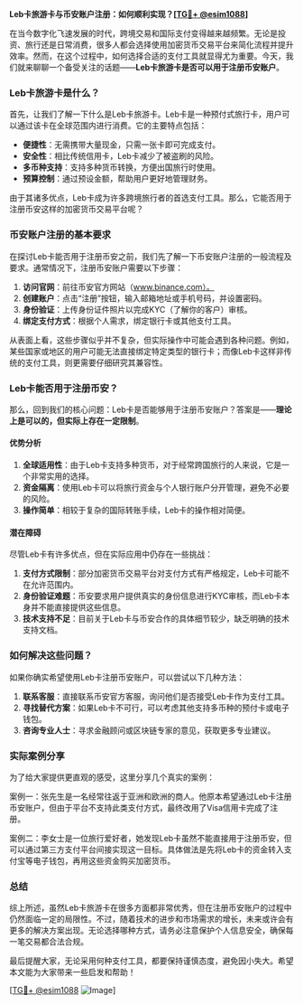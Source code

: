 **Leb卡旅游卡与币安账户注册：如何顺利实现？[[TG💪+ @esim1088](https://t.me/s/esim1088)]**

在当今数字化飞速发展的时代，跨境交易和国际支付变得越来越频繁。无论是投资、旅行还是日常消费，很多人都会选择使用加密货币交易平台来简化流程并提升效率。然而，在这个过程中，如何选择合适的支付工具就显得尤为重要。今天，我们就来聊聊一个备受关注的话题——**Leb卡旅游卡是否可以用于注册币安账户**。

### Leb卡旅游卡是什么？

首先，让我们了解一下什么是Leb卡旅游卡。Leb卡是一种预付式旅行卡，用户可以通过该卡在全球范围内进行消费。它的主要特点包括：

- **便捷性**：无需携带大量现金，只需一张卡即可完成支付。
- **安全性**：相比传统信用卡，Leb卡减少了被盗刷的风险。
- **多币种支持**：支持多种货币转换，方便出国旅行时使用。
- **预算控制**：通过预设金额，帮助用户更好地管理财务。

由于其诸多优点，Leb卡成为许多跨境旅行者的首选支付工具。那么，它能否用于注册币安这样的加密货币交易平台呢？

### 币安账户注册的基本要求

在探讨Leb卡能否用于注册币安之前，我们先了解一下币安账户注册的一般流程及要求。通常情况下，注册币安账户需要以下步骤：

1. **访问官网**：前往币安官方网站（www.binance.com）。
2. **创建账户**：点击“注册”按钮，输入邮箱地址或手机号码，并设置密码。
3. **身份验证**：上传身份证件照片以完成KYC（了解你的客户）审核。
4. **绑定支付方式**：根据个人需求，绑定银行卡或其他支付工具。

从表面上看，这些步骤似乎并不复杂，但实际操作中可能会遇到各种问题。例如，某些国家或地区的用户可能无法直接绑定特定类型的银行卡；而像Leb卡这样非传统的支付工具，则更需要仔细研究其兼容性。

### Leb卡能否用于注册币安？

那么，回到我们的核心问题：Leb卡是否能够用于注册币安账户？答案是——**理论上是可以的，但实际上存在一定限制**。

#### 优势分析

1. **全球适用性**：由于Leb卡支持多种货币，对于经常跨国旅行的人来说，它是一个非常实用的选择。
2. **资金隔离**：使用Leb卡可以将旅行资金与个人银行账户分开管理，避免不必要的风险。
3. **操作简单**：相较于复杂的国际转账手续，Leb卡的操作相对简便。

#### 潜在障碍

尽管Leb卡有许多优点，但在实际应用中仍存在一些挑战：

1. **支付方式限制**：部分加密货币交易平台对支付方式有严格规定，Leb卡可能不在允许范围内。
2. **身份验证难题**：币安要求用户提供真实的身份信息进行KYC审核，而Leb卡本身并不能直接提供这些信息。
3. **技术支持不足**：目前关于Leb卡与币安合作的具体细节较少，缺乏明确的技术支持文档。

### 如何解决这些问题？

如果你确实希望使用Leb卡注册币安账户，可以尝试以下几种方法：

1. **联系客服**：直接联系币安官方客服，询问他们是否接受Leb卡作为支付工具。
2. **寻找替代方案**：如果Leb卡不可行，可以考虑其他支持多币种的预付卡或电子钱包。
3. **咨询专业人士**：寻求金融顾问或区块链专家的意见，获取更多专业建议。

### 实际案例分享

为了给大家提供更直观的感受，这里分享几个真实的案例：

案例一：张先生是一名经常往返于亚洲和欧洲的商人。他原本希望通过Leb卡注册币安账户，但由于平台不支持此类支付方式，最终改用了Visa信用卡完成了注册。

案例二：李女士是一位旅行爱好者，她发现Leb卡虽然不能直接用于注册币安，但可以通过第三方支付平台间接实现这一目标。具体做法是先将Leb卡的资金转入支付宝等电子钱包，再用这些资金购买加密货币。

### 总结

综上所述，虽然Leb卡旅游卡在很多方面都非常优秀，但在注册币安账户的过程中仍然面临一定的局限性。不过，随着技术的进步和市场需求的增长，未来或许会有更多的解决方案出现。无论选择哪种方式，请务必注意保护个人信息安全，确保每一笔交易都合法合规。

最后提醒大家，无论采用何种支付工具，都要保持谨慎态度，避免因小失大。希望本文能为大家带来一些启发和帮助！

[[TG💪+ @esim1088](https://t.me/s/esim1088) ![Image](https://i.postimg.cc/4NQfJmqS/Snipaste-2025-05-13-00-14-12.png)]